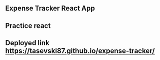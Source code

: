 ## Expense Tracker React App

## Practice react 

## Deployed link https://tasevski87.github.io/expense-tracker/
